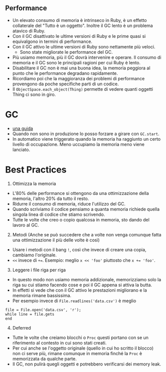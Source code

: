 ## Performance
* Un elevato consumo di memoria è intrinseco in Ruby, è un effetto collaterale del "Tutto è un oggetto". Inoltre il GC lento è un problema atavico di Ruby.
* Con il GC disattivato le ultime versioni di Ruby e le prime quasi si equivalgono in termini di performance. 
* Con il GC attivo le ultime versioni di Ruby sono nettamente più veloci.
  * Sono state migliorate le performance del GC.
* Più usiamo memoria, più il GC dovrà intervenire e operare. Il consumo di memoria e il GC sono le principali ragioni per cui Ruby è lento.
* Disabilitare il GC non è mai una buona idea, la memoria peggiora al punto che le performance degradano rapidamente.
* Ricordiamo poi che la maggioranza dei problemi di performance provengono da poche specifiche parti di un codice.
* Il `ObjectSpace.each_object(Thing)` permette di vedere quanti oggetti Thing ci sono in giro.

# GC
* [una guida](https://www.speedshop.co/2017/03/09/a-guide-to-gc-stat.html)
* Quando non sono in produzione lo posso forzare a girare con `GC.start`.
* In automatico viene triggerato quando la memoria ha raggiunto un certo livello di occupazione. Meno uccupiamo la memoria meno viene lanciato.

# Best Practices
1) Ottimizza la memoria 
* L'80% delle performance si ottengono da una ottimizzazione della memoria, l'altro 20% da tutto il resto. 
* Ridurre il consumo di memoria, riduce l'utilizzo del GC. 
* Quando scriviamo il codice pensiamo a quanta memoria richiede quella singola linea di codice che stiamo scrivendo.
* Tutte le volte che creo o copio qualcosa in memoria, sto dando del lavoro al GC.

2) Metodi (Anche se può succedere che a volte non venga comunque fatta una ottimizzazione il più delle volte è così)
* Usare i metodi con il bang `!`, così che invece di creare una copia, cambiamo l'originale.
* `<<` invece di `+=`. Esempio: meglio `x << 'foo'` piuttosto che `x += 'foo'`.

3) Leggere i file riga per riga
* In questo modo non usiamo memoria addizionale, memorizziamo solo la riga su cui stiamo facendo cose e poi il GC appena si attiva la butta.
* In effetti si vede che con il GC attivo le prestazioni migliorano e la memoria rimane bassissima.
* Per esempio invece di `File.readlines('data.csv')` è meglio
```
file = File.open('data.csv', 'r'); 
while line = file.gets
end
```

4) Deferred
* Tutte le volte che creiamo blocchi o `Proc` questi portano con se un riferimento al contesto in cui sono stati creati. 
* Per cui anche se l'oggetto originale (quello in cui ho scritto il blocco) non ci serve più, rimane comunque in memoria finché la `Proc` è memorizzata da qualche parte.
* Il GC, non pulirà quegli oggetti e potrebbero verificarsi dei memory leak.
